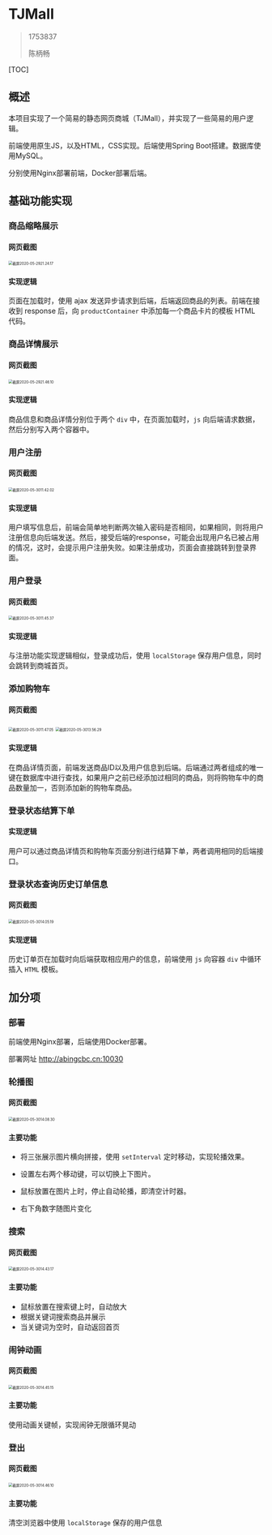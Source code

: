 # TJMall

> 1753837
>
> 陈柄畅

[TOC]

## 概述

本项目实现了一个简易的静态网页商城（TJMall），并实现了一些简易的用户逻辑。

前端使用原生JS，以及HTML，CSS实现。后端使用Spring Boot搭建。数据库使用MySQL。

分别使用Nginx部署前端，Docker部署后端。

## 基础功能实现

### 商品缩略展示

#### 网页截图

<img src="img/截屏2020-05-2921.24.17.png" alt="截屏2020-05-2921.24.17" style="zoom:50%;" />

#### 实现逻辑

页面在加载时，使用 ajax 发送异步请求到后端，后端返回商品的列表。前端在接收到 response 后，向 `productContainer` 中添加每一个商品卡片的模板 HTML 代码。



### 商品详情展示

#### 网页截图

<img src="img/截屏2020-05-2921.46.10.png" alt="截屏2020-05-2921.46.10" style="zoom:50%;" />

#### 实现逻辑

商品信息和商品详情分别位于两个 `div` 中，在页面加载时，`js` 向后端请求数据，然后分别写入两个容器中。



### 用户注册

#### 网页截图

<img src="img/截屏2020-05-3011.42.02.png" alt="截屏2020-05-3011.42.02" style="zoom:50%;" />

#### 实现逻辑

用户填写信息后，前端会简单地判断两次输入密码是否相同，如果相同，则将用户注册信息向后端发送。然后，接受后端的response，可能会出现用户名已被占用的情况，这时，会提示用户注册失败。如果注册成功，页面会直接跳转到登录界面。



### 用户登录

#### 网页截图

<img src="img/截屏2020-05-3011.45.37.png" alt="截屏2020-05-3011.45.37" style="zoom:50%;" />

#### 实现逻辑

与注册功能实现逻辑相似，登录成功后，使用 `localStorage` 保存用户信息，同时会跳转到商城首页。



### 添加购物车

#### 网页截图

<img src="img/截屏2020-05-3011.47.05.png" alt="截屏2020-05-3011.47.05" style="zoom:50%;" />

<img src="img/截屏2020-05-3013.56.29.png" alt="截屏2020-05-3013.56.29" style="zoom:50%;" />

#### 实现逻辑

在商品详情页面，前端发送商品ID以及用户信息到后端。后端通过两者组成的唯一键在数据库中进行查找，如果用户之前已经添加过相同的商品，则将购物车中的商品数量加一，否则添加新的购物车商品。

### 登录状态结算下单

#### 实现逻辑

用户可以通过商品详情页和购物车页面分别进行结算下单，两者调用相同的后端接口。

### 登录状态查询历史订单信息

#### 网页截图

<img src="img/截屏2020-05-3014.05.19.png" alt="截屏2020-05-3014.05.19" style="zoom:50%;" />

#### 实现逻辑

历史订单页在加载时向后端获取相应用户的信息，前端使用 `js` 向容器 `div` 中循环插入 `HTML` 模板。

## 加分项

### 部署

前端使用Nginx部署，后端使用Docker部署。

部署网址 http://abingcbc.cn:10030

### 轮播图

#### 网页截图

<img src="img/截屏2020-05-3014.08.30.png" alt="截屏2020-05-3014.08.30" style="zoom:50%;" />

#### 主要功能

* 将三张展示图片横向拼接，使用 `setInterval` 定时移动，实现轮播效果。

* 设置左右两个移动键，可以切换上下图片。
* 鼠标放置在图片上时，停止自动轮播，即清空计时器。
* 右下角数字随图片变化



### 搜索

#### 网页截图

<img src="img/截屏2020-05-3014.43.17.png" alt="截屏2020-05-3014.43.17" style="zoom:50%;" />

#### 主要功能

* 鼠标放置在搜索键上时，自动放大
* 根据关键词搜索商品并展示
* 当关键词为空时，自动返回首页

### 闹钟动画

#### 网页截图

<img src="img/截屏2020-05-3014.45.15.png" alt="截屏2020-05-3014.45.15" style="zoom:50%;" />

#### 主要功能

使用动画关键帧，实现闹钟无限循环晃动

### 登出

#### 网页截图

<img src="img/截屏2020-05-3014.46.10.png" alt="截屏2020-05-3014.46.10" style="zoom:50%;" />

#### 主要功能

清空浏览器中使用 `localStorage` 保存的用户信息